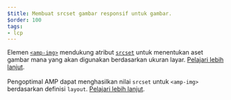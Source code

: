 ```yaml
---
$title: Membuat srcset gambar responsif untuk gambar.
$order: 100
tags:
- lcp
---
```


Elemen [`<amp-img>`](https://amp.dev/documentation/components/amp-img/?format=websites) mendukung atribut [`srcset`](https://web.dev/use-srcset-to-automatically-choose-the-right-image/) untuk menentukan aset gambar mana yang akan digunakan berdasarkan ukuran layar. [Pelajari lebih lanjut](https://amp.dev/documentation/guides-and-tutorials/develop/style_and_layout/art_direction/). <br><br> Pengoptimal AMP dapat menghasilkan nilai `srcset` untuk `<amp-img>` berdasarkan definisi `layout`. [Pelajari lebih lanjut](https://amp.dev/documentation/guides-and-tutorials/optimize-and-measure/amp-optimizer-guide/node-amp-optimizer/?format=websites#image-optimization).

